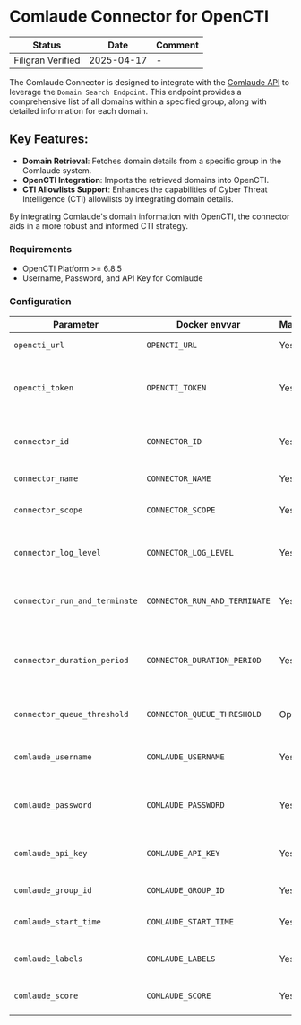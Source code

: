 # Comlaude Connector for OpenCTI

| Status            | Date       | Comment |
| ----------------- |------------| ------- |
| Filigran Verified | 2025-04-17 |    -    |

The Comlaude Connector is designed to integrate with the [Comlaude API](https://api.comlaude.com/docs) to leverage the `Domain Search Endpoint`. This endpoint provides a comprehensive list of all domains within a specified group, along with detailed information for each domain.

## Key Features:
- **Domain Retrieval**: Fetches domain details from a specific group in the Comlaude system.
- **OpenCTI Integration**: Imports the retrieved domains into OpenCTI.
- **CTI Allowlists Support**: Enhances the capabilities of Cyber Threat Intelligence (CTI) allowlists by integrating domain details.

By integrating Comlaude's domain information with OpenCTI, the connector aids in a more robust and informed CTI strategy.

### Requirements

- OpenCTI Platform >= 6.8.5
- Username, Password, and API Key for Comlaude

### Configuration

| Parameter                      | Docker envvar                   | Mandatory | Description                                                                                                                                         |
| ------------------------------ | ------------------------------- | --------- | --------------------------------------------------------------------------------------------------------------------------------------------------- |
| `opencti_url`                  | `OPENCTI_URL`                   | Yes       | The URL of the OpenCTI platform.                                                                                                                    |
| `opencti_token`                | `OPENCTI_TOKEN`                 | Yes       | The default admin token configured in the OpenCTI platform parameters file.                                                                         |
| `connector_id`                 | `CONNECTOR_ID`                  | Yes       | A valid arbitrary `UUIDv4` that must be unique for this connector.                                                                                  |
| `connector_name`               | `CONNECTOR_NAME`                | Yes       | The name of this connector.                                                                                                                         |
| `connector_scope`              | `CONNECTOR_SCOPE`               | Yes       | Supported scope: MIME Type or Stix Object.                                                                                                          |
| `connector_log_level`          | `CONNECTOR_LOG_LEVEL`           | Yes       | The log level for this connector (e.g., `debug`, `info`, `warn`, or `error`).                                                                       |
| `connector_run_and_terminate`  | `CONNECTOR_RUN_AND_TERMINATE`   | Yes       | Terminate container after successful execution.                                                                                                   |
| `connector_duration_period`    | `CONNECTOR_DURATION_PERIOD`     | Yes       | Execution period of the connector in ISO8601 duration format (e.g., `PT2H` for a 2-hour period).                                                     |
| `connector_queue_threshold`    | `CONNECTOR_QUEUE_THRESHOLD`     | Optional  | Optional queue threshold (default: 500MB).                                                                                                          |
| `comlaude_username`            | `COMLAUDE_USERNAME`             | Yes       | Username for the account with API access in Comlaude.                                                                                               |
| `comlaude_password`            | `COMLAUDE_PASSWORD`             | Yes       | Password for the account with API access in Comlaude.                                                                                               |
| `comlaude_api_key`             | `COMLAUDE_API_KEY`              | Yes       | API Key for the account with API access in Comlaude.                                                                                                |
| `comlaude_group_id`            | `COMLAUDE_GROUP_ID`             | Yes       | Group ID for the Comlaude API.                                                                                                                      |
| `comlaude_start_time`          | `COMLAUDE_START_TIME`           | Yes       | Earliest entry to retrieve (e.g., `1970-01-01T00:00:00Z`).                                                                                          |
| `comlaude_labels`              | `COMLAUDE_LABELS`               | Yes       | Labels to apply to Stix Objects (e.g., `comlaude,safelist`).                                                                                        |
| `comlaude_score`               | `COMLAUDE_SCORE`                | Yes       | Default score value to be assigned to domains.                                                                                                    |
